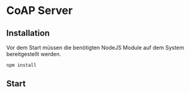 # CoAP Server

## Installation
Vor dem Start müssen die benötigten NodeJS Module auf dem System bereitgestellt werden.
```
npm install
```

## Start